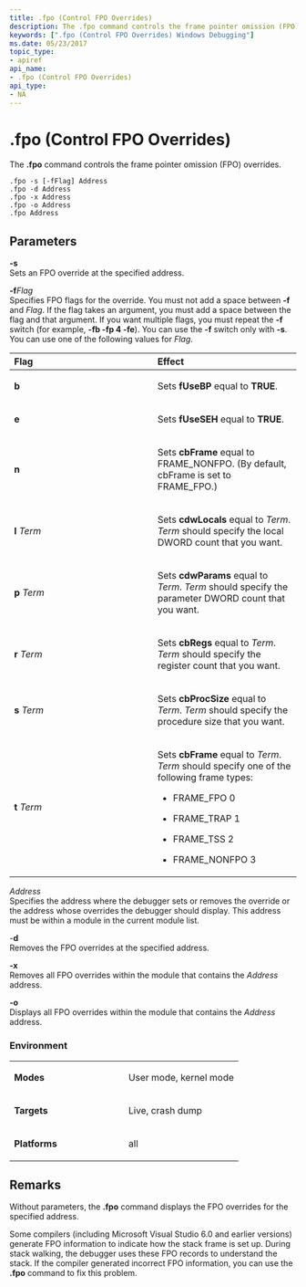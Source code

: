 ```yaml
---
title: .fpo (Control FPO Overrides)
description: The .fpo command controls the frame pointer omission (FPO) overrides.
keywords: [".fpo (Control FPO Overrides) Windows Debugging"]
ms.date: 05/23/2017
topic_type:
- apiref
api_name:
- .fpo (Control FPO Overrides)
api_type:
- NA
---
```


# .fpo (Control FPO Overrides)


The **.fpo** command controls the frame pointer omission (FPO) overrides.

```dbgcmd
.fpo -s [-fFlag] Address 
.fpo -d Address 
.fpo -x Address 
.fpo -o Address 
.fpo Address 
```

## <span id="ddk_meta_control_fpo_overrides_dbg"></span><span id="DDK_META_CONTROL_FPO_OVERRIDES_DBG"></span>Parameters


<span id="_______-s______"></span><span id="_______-S______"></span> **-s**   
Sets an FPO override at the specified address.

<span id="_______-fFlag______"></span><span id="_______-fflag______"></span><span id="_______-FFLAG______"></span> **-f***Flag*   
Specifies FPO flags for the override. You must not add a space between **-f** and *Flag*. If the flag takes an argument, you must add a space between the flag and that argument. If you want multiple flags, you must repeat the **-f** switch (for example, **-fb -fp 4 -fe**). You can use the **-f** switch only with **-s**. You can use one of the following values for *Flag*.

<table>
<colgroup>
<col width="50%" />
<col width="50%" />
</colgroup>
<thead>
<tr class="header">
<th align="left">Flag</th>
<th align="left">Effect</th>
</tr>
</thead>
<tbody>
<tr class="odd">
<td align="left"><p><strong>b</strong></p></td>
<td align="left"><p>Sets <strong>fUseBP</strong> equal to <strong>TRUE</strong>.</p></td>
</tr>
<tr class="even">
<td align="left"><p><strong>e</strong></p></td>
<td align="left"><p>Sets <strong>fUseSEH</strong> equal to <strong>TRUE</strong>.</p></td>
</tr>
<tr class="odd">
<td align="left"><p><strong>n</strong></p></td>
<td align="left"><p>Sets <strong>cbFrame</strong> equal to FRAME_NONFPO. (By default, cbFrame is set to FRAME_FPO.)</p></td>
</tr>
<tr class="even">
<td align="left"><p><strong>l</strong> <strong></strong> <em>Term</em></p></td>
<td align="left"><p>Sets <strong>cdwLocals</strong> equal to <em>Term</em>. <em>Term</em> should specify the local DWORD count that you want.</p></td>
</tr>
<tr class="odd">
<td align="left"><p><strong>p</strong> <strong></strong> <em>Term</em></p></td>
<td align="left"><p>Sets <strong>cdwParams</strong> equal to <em>Term</em>. <em>Term</em> should specify the parameter DWORD count that you want.</p></td>
</tr>
<tr class="even">
<td align="left"><p><strong>r</strong> <strong></strong> <em>Term</em></p></td>
<td align="left"><p>Sets <strong>cbRegs</strong> equal to <em>Term</em>. <em>Term</em> should specify the register count that you want.</p></td>
</tr>
<tr class="odd">
<td align="left"><p><strong>s</strong> <strong></strong> <em>Term</em></p></td>
<td align="left"><p>Sets <strong>cbProcSize</strong> equal to <em>Term</em>. <em>Term</em> should specify the procedure size that you want.</p></td>
</tr>
<tr class="even">
<td align="left"><p><strong>t</strong> <strong></strong> <em>Term</em></p></td>
<td align="left"><p>Sets <strong>cbFrame</strong> equal to <em>Term</em>. <em>Term</em> should specify one of the following frame types:</p>
<ul>
<li><p>FRAME_FPO 0</p></li>
<li><p>FRAME_TRAP 1</p></li>
<li><p>FRAME_TSS 2</p></li>
<li><p>FRAME_NONFPO 3</p></li>
</ul></td>
</tr>
</tbody>
</table>

 

<span id="_______Address______"></span><span id="_______address______"></span><span id="_______ADDRESS______"></span> *Address*   
Specifies the address where the debugger sets or removes the override or the address whose overrides the debugger should display. This address must be within a module in the current module list.

<span id="_______-d______"></span><span id="_______-D______"></span> -**d**   
Removes the FPO overrides at the specified address.

<span id="_______-x______"></span><span id="_______-X______"></span> **-x**   
Removes all FPO overrides within the module that contains the *Address* address.

<span id="_______-o______"></span><span id="_______-O______"></span> **-o**   
Displays all FPO overrides within the module that contains the *Address* address.

### <span id="Environment"></span><span id="environment"></span><span id="ENVIRONMENT"></span>Environment

<table>
<colgroup>
<col width="50%" />
<col width="50%" />
</colgroup>
<tbody>
<tr class="odd">
<td align="left"><p><strong>Modes</strong></p></td>
<td align="left"><p>User mode, kernel mode</p></td>
</tr>
<tr class="even">
<td align="left"><p><strong>Targets</strong></p></td>
<td align="left"><p>Live, crash dump</p></td>
</tr>
<tr class="odd">
<td align="left"><p><strong>Platforms</strong></p></td>
<td align="left"><p>all</p></td>
</tr>
</tbody>
</table>

 

## Remarks

Without parameters, the **.fpo** command displays the FPO overrides for the specified address.

Some compilers (including Microsoft Visual Studio 6.0 and earlier versions) generate FPO information to indicate how the stack frame is set up. During stack walking, the debugger uses these FPO records to understand the stack. If the compiler generated incorrect FPO information, you can use the **.fpo** command to fix this problem.

 

 





